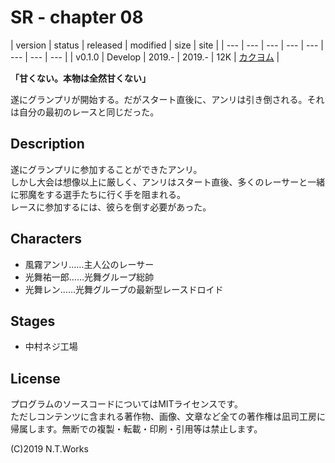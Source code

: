 # SR - chapter 08

| version | status | released | modified | size | site |
| --- | --- | --- | --- | --- | --- | --- | --- |
| v0.1.0 | Develop | 2019.- | 2019.- | 12K | [カクヨム](https://kakuyomu.jp/) |

**「甘くない。本物は全然甘くない」**

遂にグランプリが開始する。だがスタート直後に、アンリは引き倒される。それは自分の最初のレースと同じだった。

## Description

遂にグランプリに参加することができたアンリ。  
しかし大会は想像以上に厳しく、アンリはスタート直後、多くのレーサーと一緒に邪魔をする選手たちに行く手を阻まれる。  
レースに参加するには、彼らを倒す必要があった。

## Characters

- 風霧アンリ……主人公のレーサー
- 光舞祐一郎……光舞グループ総帥
- 光舞レン……光舞グループの最新型レースドロイド

## Stages

- 中村ネジ工場

## License

プログラムのソースコードについてはMITライセンスです。  
ただしコンテンツに含まれる著作物、画像、文章など全ての著作権は凪司工房に帰属します。無断での複製・転載・印刷・引用等は禁止します。

(C)2019 N.T.Works

